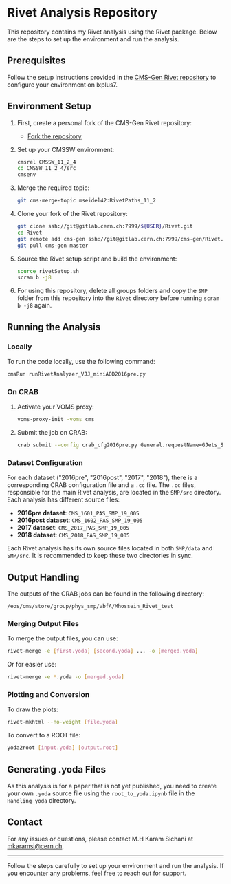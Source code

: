 # Rivet Analysis Repository

This repository contains my Rivet analysis using the Rivet package. Below are the steps to set up the environment and run the analysis.

## Prerequisites

Follow the setup instructions provided in the [CMS-Gen Rivet repository](https://gitlab.cern.ch/cms-gen/Rivet) to configure your environment on lxplus7.

## Environment Setup

1. First, create a personal fork of the CMS-Gen Rivet repository:
   - [Fork the repository](https://gitlab.cern.ch/cms-gen/Rivet/-/forks/new)

2. Set up your CMSSW environment:

    ```sh
    cmsrel CMSSW_11_2_4
    cd CMSSW_11_2_4/src
    cmsenv
    ```

3. Merge the required topic:

    ```sh
    git cms-merge-topic mseidel42:RivetPaths_11_2
    ```

4. Clone your fork of the Rivet repository:

    ```sh
    git clone ssh://git@gitlab.cern.ch:7999/${USER}/Rivet.git
    cd Rivet
    git remote add cms-gen ssh://git@gitlab.cern.ch:7999/cms-gen/Rivet.git
    git pull cms-gen master
    ```

5. Source the Rivet setup script and build the environment:

    ```sh
    source rivetSetup.sh
    scram b -j8
    ```

6. For using this repository, delete all groups folders and copy the `SMP` folder from this repository into the `Rivet` directory before running `scram b -j8` again.

## Running the Analysis

### Locally

To run the code locally, use the following command:

```sh
cmsRun runRivetAnalyzer_VJJ_miniAOD2016pre.py
```

### On CRAB

1. Activate your VOMS proxy:

    ```sh
    voms-proxy-init -voms cms
    ```

2. Submit the job on CRAB:

    ```sh
    crab submit --config crab_cfg2016pre.py General.requestName=GJets_SM_5f_TuneCP5_EWK_2016pre Data.inputDataset=/GJets_SM_5f_TuneCP5_EWK_dipoleRecoil_13TeV-madgraph-pythia8/RunIISummer20UL16MiniAODAPVv2-106X_mcRun2_asymptotic_preVFP_v11-v2/MINIAODSIM General.workArea=GJets_SM_5f_TuneCP5_EWK_2016pre
    ```
### Dataset Configuration

For each dataset ("2016pre", "2016post", "2017", "2018"), there is a corresponding CRAB configuration file and a `.cc` file. The `.cc` files, responsible for the main Rivet analysis, are located in the `SMP/src` directory. Each analysis has different source files:

- **2016pre dataset**: `CMS_1601_PAS_SMP_19_005`
- **2016post dataset**: `CMS_1602_PAS_SMP_19_005`
- **2017 dataset**: `CMS_2017_PAS_SMP_19_005`
- **2018 dataset**: `CMS_2018_PAS_SMP_19_005`

Each Rivet analysis has its own source files located in both `SMP/data` and `SMP/src`. It is recommended to keep these two directories in sync.


## Output Handling

The outputs of the CRAB jobs can be found in the following directory:

```
/eos/cms/store/group/phys_smp/vbfA/Mhossein_Rivet_test
```

### Merging Output Files

To merge the output files, you can use:

```sh
rivet-merge -e [first.yoda] [second.yoda] ... -o [merged.yoda]
```

Or for easier use:

```sh
rivet-merge -e *.yoda -o [merged.yoda]
```

### Plotting and Conversion

To draw the plots:

```sh
rivet-mkhtml --no-weight [file.yoda]
```

To convert to a ROOT file:

```sh
yoda2root [input.yoda] [output.root]
```

## Generating .yoda Files

As this analysis is for a paper that is not yet published, you need to create your own `.yoda` source file using the `root_to_yoda.ipynb` file in the `Handling_yoda` directory.

## Contact

For any issues or questions, please contact M.H Karam Sichani at mkaramsi@cern.ch.

---

Follow the steps carefully to set up your environment and run the analysis. If you encounter any problems, feel free to reach out for support.
